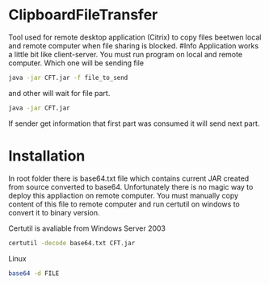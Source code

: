 # ClipboardFileTransfer
Tool used for remote desktop application (Citrix) to copy files beetwen local and remote computer when file sharing is blocked.
#Info
Application works a little bit like client-server. You must run program on local and remote computer. Which one will be sending file 
```sh
java -jar CFT.jar -f file_to_send
```

and other will wait for file part.

```sh
java -jar CFT.jar
```

If sender get information that first part was consumed it will send next part.
# Installation
In root folder there is base64.txt file which contains current JAR created from source converted to base64. Unfortunately there is no magic way to deploy this appliaction on remote computer. You must manually copy content of this file to remote computer and run certutil on windows to convert it to binary version.

Certutil is avaliable from Windows Server 2003
```sh
certutil -decode base64.txt CFT.jar
```
Linux
```sh
base64 -d FILE 
```

